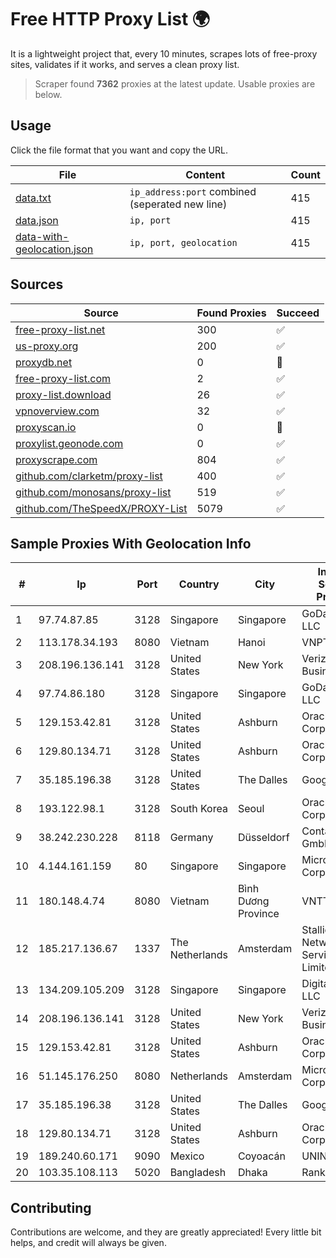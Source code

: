 
# Free HTTP Proxy List 🌍

It is a lightweight project that, every 10 minutes, scrapes lots of free-proxy sites, validates if it works, and serves a clean proxy list.


> Scraper found **7362** proxies at the latest update. Usable proxies are below.

## Usage

Click the file format that you want and copy the URL.


|File|Content|Count|
|----|-------|-----|
|[data.txt](https://raw.githubusercontent.com/themiralay/Proxy-List-World/master/data.txt)|`ip_address:port` combined (seperated new line)|415|
|[data.json](https://raw.githubusercontent.com/themiralay/Proxy-List-World/master/data.json)|`ip, port`|415|
|[data-with-geolocation.json](https://raw.githubusercontent.com/themiralay/Proxy-List-World/master/data-with-geolocation.json)|`ip, port, geolocation`|415|

## Sources

|Source|Found Proxies|Succeed|
|------|-------------|-------|
|[free-proxy-list.net](https://free-proxy-list.net)|300|✅|
|[us-proxy.org](https://www.us-proxy.org)|200|✅|
|[proxydb.net](http://proxydb.net)|0|🚫|
|[free-proxy-list.com](https://free-proxy-list.com/?page=&port=&type%5B%5D=http&type%5B%5D=https&up_time=0&search=Search)|2|✅|
|[proxy-list.download](https://www.proxy-list.download/HTTP)|26|✅|
|[vpnoverview.com](https://vpnoverview.com/privacy/anonymous-browsing/free-proxy-servers)|32|✅|
|[proxyscan.io](https://www.proxyscan.io)|0|🚫|
|[proxylist.geonode.com](https://proxylist.geonode.com/api/proxy-list?limit=300&page=1&sort_by=lastChecked&sort_type=desc&protocols=http,https)|0|✅|
|[proxyscrape.com](https://api.proxyscrape.com/v2/?request=displayproxies&protocol=http&timeout=10000&country=all&ssl=all&anonymity=all)|804|✅|
|[github.com/clarketm/proxy-list](https://raw.githubusercontent.com/clarketm/proxy-list/master/proxy-list-raw.txt)|400|✅|
|[github.com/monosans/proxy-list](https://raw.githubusercontent.com/monosans/proxy-list/main/proxies/http.txt)|519|✅|
|[github.com/TheSpeedX/PROXY-List](https://raw.githubusercontent.com/TheSpeedX/PROXY-List/master/http.txt)|5079|✅|


## Sample Proxies With Geolocation Info

|#|Ip|Port|Country|City|Internet Service Provider|
|-|--|----|-------|----|-------------------------|
|1|97.74.87.85|3128|Singapore|Singapore|GoDaddy.com, LLC|
|2|113.178.34.193|8080|Vietnam|Hanoi|VNPT|
|3|208.196.136.141|3128|United States|New York|Verizon Business|
|4|97.74.86.180|3128|Singapore|Singapore|GoDaddy.com, LLC|
|5|129.153.42.81|3128|United States|Ashburn|Oracle Corporation|
|6|129.80.134.71|3128|United States|Ashburn|Oracle Corporation|
|7|35.185.196.38|3128|United States|The Dalles|Google LLC|
|8|193.122.98.1|3128|South Korea|Seoul|Oracle Corporation|
|9|38.242.230.228|8118|Germany|Düsseldorf|Contabo GmbH|
|10|4.144.161.159|80|Singapore|Singapore|Microsoft Corporation|
|11|180.148.4.74|8080|Vietnam|Bình Dương Province|VNTT|
|12|185.217.136.67|1337|The Netherlands|Amsterdam|Stallion Network Services Limited|
|13|134.209.105.209|3128|Singapore|Singapore|DigitalOcean, LLC|
|14|208.196.136.141|3128|United States|New York|Verizon Business|
|15|129.153.42.81|3128|United States|Ashburn|Oracle Corporation|
|16|51.145.176.250|8080|Netherlands|Amsterdam|Microsoft Corporation|
|17|35.185.196.38|3128|United States|The Dalles|Google LLC|
|18|129.80.134.71|3128|United States|Ashburn|Oracle Corporation|
|19|189.240.60.171|9090|Mexico|Coyoacán|UNINET|
|20|103.35.108.113|5020|Bangladesh|Dhaka|Ranks ITT|



## Contributing

Contributions are welcome, and they are greatly appreciated! Every
little bit helps, and credit will always be given.

